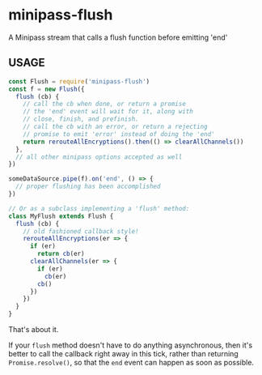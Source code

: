 # minipass-flush

A Minipass stream that calls a flush function before emitting 'end'

## USAGE

```js
const Flush = require('minipass-flush')
const f = new Flush({
  flush (cb) {
    // call the cb when done, or return a promise
    // the 'end' event will wait for it, along with
    // close, finish, and prefinish.
    // call the cb with an error, or return a rejecting
    // promise to emit 'error' instead of doing the 'end'
    return rerouteAllEncryptions().then(() => clearAllChannels())
  },
  // all other minipass options accepted as well
})

someDataSource.pipe(f).on('end', () => {
  // proper flushing has been accomplished
})

// Or as a subclass implementing a 'flush' method:
class MyFlush extends Flush {
  flush (cb) {
    // old fashioned callback style!
    rerouteAllEncryptions(er => {
      if (er)
        return cb(er)
      clearAllChannels(er => {
        if (er)
          cb(er)
        cb()
      })
    })
  }
}
```

That's about it.

If your `flush` method doesn't have to do anything asynchronous, then it's
better to call the callback right away in this tick, rather than returning
`Promise.resolve()`, so that the `end` event can happen as soon as
possible.
